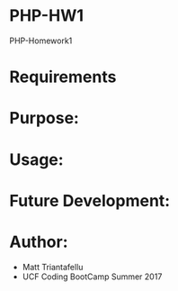 # PHP-HW1
PHP-Homework1

# Requirements

# Purpose:

# Usage:
            
# Future Development:

# Author:
- Matt Triantafellu
- UCF Coding BootCamp Summer 2017
